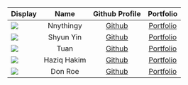 
 Display                                            |   Name    |             Github Profile             | Portfolio 
----------------------------------------------------|:---------:|:--------------------------------------:|:---------:
![](https://via.placeholder.com/100.png?text=Photo) | Nnythingy | [Github](https://github.com/Nnythingy) | [Portfolio](docs/team/johndoe.md)
![](https://via.placeholder.com/100.png?text=Photo) |  Shyun Yin  |     [Github](https://github.com/Shyunyin)    | [Portfolio](docs/team/johndoe.md)
![](https://via.placeholder.com/100.png?text=Photo) |   Tuan   | [Github](https://github.com/) | [Portfolio](docs/team/johndoe.md)
![](https://via.placeholder.com/100.png?text=Photo) | Haziq Hakim  |     [Github](https://github.com/LDerpy)      | [Portfolio](docs/team/johndoe.md)
![](https://via.placeholder.com/100.png?text=Photo) |  Don Roe  |     [Github](https://github.com/)      | [Portfolio](docs/team/johndoe.md)

